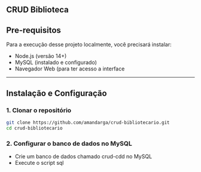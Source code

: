 ## CRUD Biblioteca

## Pre-requisitos
Para a execução desse projeto localmente, você precisará instalar:
<ul>
  <li>Node.js (versão 14+)</li>
  <li>MySQL (instalado e configurado)</li>
  <li>Navegador Web (para ter acesso a interface</li>
</ul>

---

## Instalação e Configuração

### 1. Clonar o repositório

```bash
git clone https://github.com/amandarga/crud-bibliotecario.git
cd crud-bibliotecario
```
### 2. Configurar o banco de dados no MySQL
 - Crie um banco de dados chamado crud-cdd no MySQL
 - Execute o script sql
